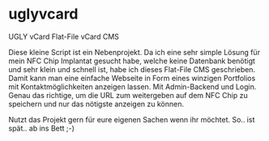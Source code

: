 # uglyvcard
UGLY vCard Flat-File vCard CMS

Diese kleine Script ist ein Nebenprojekt. Da ich eine sehr simple Lösung für mein NFC Chip Implantat gesucht habe, welche keine Datenbank benötigt und sehr klein und schnell ist, habe ich dieses Flat-File CMS geschrieben. Damit kann man eine einfache Webseite in Form eines winzigen Portfolios mit Kontaktmöglichkeiten anzeigen lassen. Mit Admin-Backend und Login. Genau das richtige, um die URL zum weitergeben auf dem NFC Chip zu speichern und nur das nötigste anzeigen zu können.

Nutzt das Projekt gern für eure eigenen Sachen wenn ihr möchtet.
So.. ist spät.. ab ins Bett ;-)
